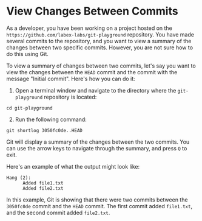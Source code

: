 # View Changes Between Commits

As a developer, you have been working on a project hosted on the `https://github.com/labex-labs/git-playground` repository. You have made several commits to the repository, and you want to view a summary of the changes between two specific commits. However, you are not sure how to do this using Git.

To view a summary of changes between two commits, let's say you want to view the changes between the `HEAD` commit and the commit with the message "Initial commit". Here's how you can do it:

1. Open a terminal window and navigate to the directory where the `git-playground` repository is located:
```
cd git-playground
```
2. Run the following command:
```
git shortlog 3050fc0de..HEAD
```
Git will display a summary of the changes between the two commits. You can use the arrow keys to navigate through the summary, and press `Q` to exit.

Here's an example of what the output might look like:

```shell
Hang (2):
      Added file1.txt
      Added file2.txt
```

In this example, Git is showing that there were two commits between the `3050fc0de` commit and the `HEAD` commit. The first commit added `file1.txt`, and the second commit added `file2.txt`.
